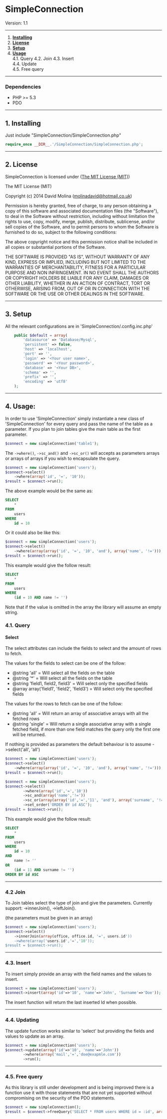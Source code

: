 # SimpleConnection #

Version: 1.1

-------------------------------------------------

1. [__Installing__](#1-installing)
2. [__License__](#2-license) 
3. [__Setup__](#3-setup)  
4. [__Usage__](#4-usage)  
4.1. Query
4.2. Join
4.3. Insert  
4.4. Update  
4.5. Free query 

-------------------------------------------------

### Dependencies

- PHP >= 5.3
- PDO

-------------------------------------------------

## 1. Installing

Just include "SimpleConnection/SimpleConnection.php"

```php
require_once __DIR__.'/SimpleConnection/SimpleConnection.php';
```

-------------------------------------------------

## 2. License

SimpleConnection is licensed under ([The MIT License (MIT)](http://opensource.org/licenses/MIT))

The MIT License (MIT)

Copyright (c) 2014 David Molina ([molinadavid@hotmail.co.uk](mailto:molinadavid@hotmail.co.uk))

Permission is hereby granted, free of charge, to any person obtaining a copy
of this software and associated documentation files (the "Software"), to deal
in the Software without restriction, including without limitation the rights
to use, copy, modify, merge, publish, distribute, sublicense, and/or sell
copies of the Software, and to permit persons to whom the Software is
furnished to do so, subject to the following conditions:

The above copyright notice and this permission notice shall be included in
all copies or substantial portions of the Software.

THE SOFTWARE IS PROVIDED "AS IS", WITHOUT WARRANTY OF ANY KIND, EXPRESS OR
IMPLIED, INCLUDING BUT NOT LIMITED TO THE WARRANTIES OF MERCHANTABILITY,
FITNESS FOR A PARTICULAR PURPOSE AND NON INFRINGEMENT. IN NO EVENT SHALL THE
AUTHORS OR COPYRIGHT HOLDERS BE LIABLE FOR ANY CLAIM, DAMAGES OR OTHER
LIABILITY, WHETHER IN AN ACTION OF CONTRACT, TORT OR OTHERWISE, ARISING FROM,
OUT OF OR IN CONNECTION WITH THE SOFTWARE OR THE USE OR OTHER DEALINGS IN
THE SOFTWARE.

-------------------------------------------------

## 3. Setup

All the relevant configurations are in 'SimpleConnection/.config.inc.php'

```php
    public $default = array(
        'datasource' => 'Database/Mysql',
        'persistent' => false,
        'host' => 'localhost',
        'port' => '',
        'login' => '<Your user name>',
        'password' => '<Your password>',
        'database' => '<Your DB>',
        'schema' => '',
        'prefix' => '',
        'encoding' => 'utf8'
    );
```
-------------------------------------------------

## 4. Usage:

In order to use 'SimpleConnection' simply instantiate a new class of 'SimpleConnection' for every query and pass the name of the table as a parameter.
If you plan to join tables give the main table as the first parameter.

```php
$connect = new simpleConnection('table1');
```

The ```->where()```, ```->sc_and()``` and ```->sc_or()``` will accepts as parameters arrays or arrays of arrays if you wish to encapsulate the query.

```php
$connect = new simpleConnection('users');
$connect->select()
    ->where(array('id', '=', '10'));
$result = $connect->run();
```
The above example would be the same as:
```sql
SELECT
    *
FROM
    users
WHERE
    id = 10
```

Or it could also be like this:
```php
$connect = new simpleConnection('users');
$connect->select()
    ->where(array(array('id', '=', '10', 'and'), array('name', '!=')));
$result = $connect->run();
```
This example would give the follow result:
```sql
SELECT
    *
FROM
    users
WHERE
    (id = 10 AND name != '')
```
Note that if the value is omitted in the array the library will assume an empty string.


### 4.1. Query

#### Select

The select attributes can include the fields to select and the amount of rows to fetch.

The values for the fields to select can be one of the follow:
- @string 'all' = Will select all the fields on the table
- @string '*' = Will select all the fields on the table
- @string 'field1, field2, field3' = Will select only the specified fields
- @array array('field1', 'field2', 'field3') = Will select only the specified fields

The values for the rows to fetch can be one of the follow:
- @string 'all' = Will return an array of associative arrays with all the fetched rows
- @string 'single' = Will return a single associative array with a single fetched field, if more than one field
    matches the query only the first one will be returned.

If nothing is provided as parameters the default behaviour is to assume ->select('all', 'all')

```php
$connect = new simpleConnection('users');
$connect->select()
    ->where(array(array('id', '=', '10', 'and'), array('name', '!=')));
$result = $connect->run();

$connect = new simpleConnection('users');
$connect->select()
        ->where(array('id','=','10'))
        ->sc_and(array('name','!='))
        ->sc_or(array(array('id','=','11', 'and'), array('surname', '!=')))
        ->set_order('ORDER BY id ASC');
$result = $connect->run();
```
This example would give the follow result:
```sql
SELECT
    *
FROM
    users
WHERE
    id = 10
AND
    name != ''
OR
    (id = 11 AND surname != '')
ORDER BY id ASC
```

-------------------------------------------------

### 4.2 Join

To Join tables select the type of join and give the parameters.
Currently support:
    ->innerJoin(),
    ->leftJoin().
    
(the parameters must be given in an array)


```php
$connect = new simpleConnection('users');
$connect->select()
    ->innerJoin(array(office, office.id, '=', users.id'))
    ->where(array('users.id','=','10'));
$result = $connect->run();
```

-------------------------------------------------

### 4.3. Insert

To insert simply provide an array with the field names and the values to insert.

```php
$connect = new simpleConnection('users');
$connect->insert(array('id'=>'10', 'name'=>'John', 'Surname'=>'Doe'));
```
The insert function will return the last inserted Id when possible.

-------------------------------------------------

### 4.4. Updating

The update function works similar to 'select' but providing the fields and values to update as an array.

```php
$connect = new simpleConnection('users');
$connect->update(array('id'=>'10', 'name'=>'John'))
        ->where(array('mail','=','doe@exapmle.com'))
        ->run();
```


-------------------------------------------------

### 4.5. Free query

As this library is still under development and is being improved there is a function use it with those statements that are not yet supported without compromising on the security of the PDO statements.

```php
$connect = new simpleConnection();
$result = $connect->freeQuery('SELECT * FROM users WHERE id = :id', array('id'=>'10'));
```